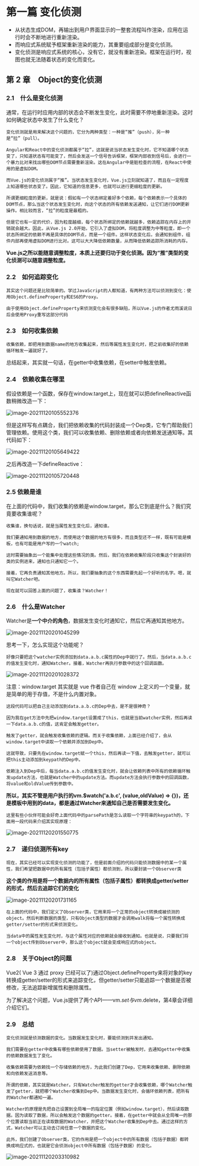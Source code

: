 # 第一篇 变化侦测

- 从状态生成DOM，再输出到用户界面显示的一整套流程叫作渲染，应用在运行时会不断地进行重新渲染。
- 而响应式系统赋予框架重新渲染的能力，其重要组成部分是变化侦测。
- 变化侦测是响应式系统的核心，没有它，就没有重新渲染。框架在运行时，视图也就无法随着状态的变化而变化。

## 第 2 章　Object的变化侦测

### 2.1　什么是变化侦测

通常，在运行时应用内部的状态会不断发生变化，此时需要不停地重新渲染。这时如何确定状态中发生了什么变化？

```
变化侦测就是用来解决这个问题的，它分为两种类型：一种是“推”（push），另一种是“拉”（pull）。
```

```
Angular和React中的变化侦测都属于“拉”，这就是说当状态发生变化时，它不知道哪个状态变了，只知道状态有可能变了，然后会发送一个信号告诉框架，框架内部收到信号后，会进行一个暴力比对来找出哪些DOM节点需要重新渲染。这在Angular中是脏检查的流程，在React中使用的是虚拟DOM。
```

```
而Vue.js的变化侦测属于“推”。当状态发生变化时，Vue.js立刻就知道了，而且在一定程度上知道哪些状态变了。因此，它知道的信息更多，也就可以进行更细粒度的更新。
```

```
所谓更细粒度的更新，就是说：假如有一个状态绑定着好多个依赖，每个依赖表示一个具体的DOM节点，那么当这个状态发生变化时，向这个状态的所有依赖发送通知，让它们进行DOM更新操作。相比较而言，“拉”的粒度是最粗的。
```

```
但是它也有一定的代价，因为粒度越细，每个状态所绑定的依赖就越多，依赖追踪在内存上的开销就会越大。因此，从Vue.js 2.0开始，它引入了虚拟DOM，将粒度调整为中等粒度，即一个状态所绑定的依赖不再是具体的DOM节点，而是一个组件。这样状态变化后，会通知到组件，组件内部再使用虚拟DOM进行比对。这可以大大降低依赖数量，从而降低依赖追踪所消耗的内存。
```

**Vue.js之所以能随意调整粒度，本质上还要归功于变化侦测。因为“推”类型的变化侦测可以随意调整粒度。**

### 2.2　如何追踪变化

```
其实这个问题还是比较简单的。学过JavaScript的人都知道，有两种方法可以侦测到变化：使用Object.defineProperty和ES6的Proxy。
```

```
由于使用Object.defineProperty来侦测变化会有很多缺陷，所以Vue.js的作者尤雨溪说日后会使用Proxy重写这部分代码
```

### 2.3　如何收集依赖

```
收集依赖，即把用到数据name的地方收集起来，然后等属性发生变化时，把之前收集好的依赖循环触发一遍就好了。
```

总结起来，其实就一句话，在getter中收集依赖，在setter中触发依赖。

### 2.4　依赖收集在哪里

假设依赖是一个函数，保存在window.target上，现在就可以把defineReactive函数稍微改造一下：

![image-20211120105552376](C:\Users\hp\AppData\Roaming\Typora\typora-user-images\image-20211120105552376.png)

但是这样写有点耦合，我们把依赖收集的代码封装成一个Dep类，它专门帮助我们管理依赖。使用这个类，我们可以收集依赖、删除依赖或者向依赖发送通知等。其代码如下：

![image-20211120105649422](C:\Users\hp\AppData\Roaming\Typora\typora-user-images\image-20211120105649422.png)

之后再改造一下defineReactive：

![image-20211120105720448](C:\Users\hp\AppData\Roaming\Typora\typora-user-images\image-20211120105720448.png)

### 2.5 依赖是谁

在上面的代码中，我们收集的依赖是window.target，那么它到底是什么？我们究竟要收集谁呢？

```
收集谁，换句话说，就是当属性发生变化后，通知谁。
```

```
我们要通知用到数据的地方，而使用这个数据的地方有很多，而且类型还不一样，既有可能是模板，也有可能是用户写的一个watch;

这时需要抽象出一个能集中处理这些情况的类。然后，我们在依赖收集阶段只收集这个封装好的类的实例进来，通知也只通知它一个。

接着，它再负责通知其他地方。所以，我们要抽象的这个东西需要先起一个好听的名字。嗯，就叫它Watcher吧。
```

```
现在就可以回答上面的问题了，收集谁？Watcher！
```

### 2.6　什么是Watcher

Watcher是**一个中介的角色**，数据发生变化时通知它，然后它再通知其他地方。

![image-20211120201045299](C:\Users\hp\AppData\Roaming\Typora\typora-user-images\image-20211120201045299.png)

思考一下，怎么实现这个功能呢？

```
好像只要把这个watcher实例添加到data.a.b.c属性的Dep中就行了。然后，当data.a.b.c的值发生变化时，通知Watcher。接着，Watcher再执行参数中的这个回调函数。
```

![image-20211120201028372](C:\Users\hp\AppData\Roaming\Typora\typora-user-images\image-20211120201028372.png)

注意：window.target 其实就是 vue 作者自己在 window 上定义的一个变量，就是简单的用于存值，不是什么内置对象。

```
这段代码可以把自己主动添加到data.a.b.c的Dep中去，是不是很神奇？
```

```
因为我在get方法中先把window.target设置成了this，也就是当前watcher实例，然后再读一下data.a.b.c的值，这肯定会触发getter。

触发了getter，就会触发收集依赖的逻辑。而关于收集依赖，上面已经介绍了，会从window.target中读取一个依赖并添加到Dep中。

这就导致，只要先在window.target赋一个this，然后再读一下值，去触发getter，就可以把this主动添加到keypath的Dep中。

依赖注入到Dep中后，每当data.a.b.c的值发生变化时，就会让依赖列表中所有的依赖循环触发update方法，也就是Watcher中的update方法。而update方法会执行参数中的回调函数，将value和oldValue传到参数中。
```

**所以，其实不管是用户执行的vm.$watch('a.b.c', (value,oldValue) => {})，还是模板中用到的data，都是通过Watcher来通知自己是否需要发生变化。**

```
这里有些小伙伴可能会好奇上面代码中的parsePath是怎么读取一个字符串的keypath的，下面用一段代码来介绍其实现原理：
```

![image-20211120201550775](C:\Users\hp\AppData\Roaming\Typora\typora-user-images\image-20211120201550775.png)

### 2.7　递归侦测所有key

```
现在，其实已经可以实现变化侦测的功能了，但是前面介绍的代码只能侦测数据中的某一个属性，我们希望把数据中的所有属性（包括子属性）都侦测到，所以要封装一个Observer类
```

**这个类的作用是将一个数据内的所有属性（包括子属性）都转换成getter/setter的形式，然后去追踪它们的变化**

![image-20211120201731165](C:\Users\hp\AppData\Roaming\Typora\typora-user-images\image-20211120201731165.png)

```
在上面的代码中，我们定义了Observer类，它用来将一个正常的object转换成被侦测的object。然后判断数据的类型，只有Object类型的数据才会调用walk将每一个属性转换成getter/setter的形式来侦测变化。
```

```
当data中的属性发生变化时，与这个属性对应的依赖就会接收到通知。也就是说，只要我们将一个object传到Observer中，那么这个object就会变成响应式的object。
```

### 2.8　关于Object的问题

Vue2( Vue 3 通过 proxy 已经可以了)通过Object.defineProperty来将对象的key转换成getter/setter的形式来追踪变化，但getter/setter只能追踪一个数据是否被修改，无法追踪新增属性和删除属性。

为了解决这个问题，Vue.js提供了两个API——vm.$set与vm.$delete，第4章会详细介绍它们。

### 2.9　总结

```
变化侦测就是侦测数据的变化。当数据发生变化时，要能侦测到并发出通知。
```

```
我们需要在getter中收集有哪些依赖使用了数据。当setter被触发时，去通知getter中收集的依赖数据发生了变化。
```

```
收集依赖需要为依赖找一个存储依赖的地方，为此我们创建了Dep，它用来收集依赖、删除依赖和向依赖发送消息等。
```

```
所谓的依赖，其实就是Watcher。只有Watcher触发的getter才会收集依赖，哪个Watcher触发了getter，就把哪个Watcher收集到Dep中。当数据发生变化时，会循环依赖列表，把所有的Watcher都通知一遍。
```

```
Watcher的原理是先把自己设置到全局唯一的指定位置（例如window.target），然后读取数据。因为读取了数据，所以会触发这个数据的getter。接着，在getter中就会从全局唯一的那个位置读取当前正在读取数据的Watcher，并把这个Watcher收集到Dep中去。通过这样的方式，Watcher可以主动去订阅任意一个数据的变化。
```

```
此外，我们创建了Observer类，它的作用是把一个object中的所有数据（包括子数据）都转换成响应式的，也就是它会侦测object中所有数据（包括子数据）的变化。
```

![image-20211120203310982](C:\Users\hp\AppData\Roaming\Typora\typora-user-images\image-20211120203310982.png)